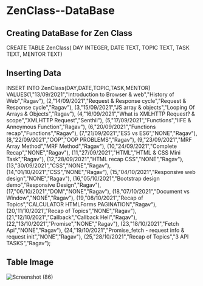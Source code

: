 # ZenClass--DataBase

## Creating DataBase for Zen Class

CREATE TABLE ZenClass( DAY INTEGER, DATE TEXT, TOPIC TEXT, TASK TEXT, MENTOR TEXT)

## Inserting Data
INSERT INTO ZenClass(DAY,DATE,TOPIC,TASK,MENTOR)
 VALUES(1,"13/09/2021","Introduction to Browser & web","History of Web","Ragav"), (2,"14/09/2021","Request & Response cycle","Request & Response cycle","Ragav"), (3,"15/09/2021","JS array & objects","Looping Of Arrays & Objects","Ragav"), (4,"16/09/2021","What is XMLHTTP Request? & scope","XMLHTTP Request","Senthil"), (5,"17/09/2021","Functions","IIFE & Annoymous Function","Ragav"), (6,"20/09/2021","Functions recap","Functions","Ragav"), (7,"21/09/2021","ES5 vs ES6","NONE","Ragav"), (8,"22/09/2021","OOP","OOP PROBLEMS","Ragav"), (9,"23/09/2021","MRF Array Method","MRF Method","Ragav"), (10,"24/09/2021","Complete Recap","NONE","Ragav"), (11,"27/09/2021","HTML","HTML & CSS Mini Task","Ragav"), (12,"28/09/2021","HTML recap CSS","NONE","Ragav"), (13,"30/09/2021","CSS","NONE","Ragav"), (14,"01/10/2021","CSS","NONE","Ragav"), (15,"04/10/2021","Responsive web design","NONE","Ragav"), (16,"05/10/2021","Bootstrap design demo","Responsive Design","Ragav"), (17,"06/10/2021","DOM","NONE","Ragav"), (18,"07/10/2021","Document vs Window","NONE","Ragav"), (19,"08/10/2021","Recap of Topics","CALCULATOR HTMLForms PAGINATION","Ragav"), (20,'11/10/2021',"Recap of Topics","NONE","Ragav"), (21,"12/10/2021","Callback","Callback Hell","Ragav"), (22,"13/10/2021","Promise","NONE","Ragav"), (23,"18/10/2021","Fetch Api","NONE","Ragav"), (24,"19/10/2021","Promise_fetch - request info & request init","NONE","Ragav"), (25,"28/10/2021","Recap of Topics","3 API TASKS","Ragav");

## Table Image
![Screenshot (86)](https://user-images.githubusercontent.com/91141164/147401230-fced1567-4575-4187-8c3d-6e3f1b606ce3.png)


